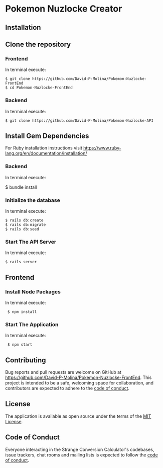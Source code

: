 # Pokemon Nuzlocke Creator
## Installation

## Clone the repository
### Frontend
In terminal execute:
```shell
$ git clone https://github.com/David-P-Molina/Pokemon-Nuzlocke-FrontEnd
$ cd Pokemon-Nuzlocke-FrontEnd
```
### Backend
In terminal execute:
```shell
$ git clone https://github.com/David-P-Molina/Pokemon-Nuzlocke-API
```

## Install Gem Dependencies
For Ruby installation instructions visit 
https://www.ruby-lang.org/en/documentation/installation/

### Backend
In terminal execute:

$ bundle install
### Initialize the database
In terminal execute:
```shell
$ rails db:create
$ rails db:migrate
$ rails db:seed
```
### Start The API Server
In terminal execute:
```shell
$ rails server 
```
## Frontend

### Install Node Packages
In terminal execute:
```shell
 $ npm install
```
### Start The Application
In terminal execute:
```shell
 $ npm start
```

## Contributing

Bug reports and pull requests are welcome on GitHub at https://github.com/David-P-Molina/Pokemon-Nuzlocke-FrontEnd. This project is intended to be a safe, welcoming space for collaboration, and contributors are expected to adhere to the [code of conduct](https://github.com/David-P-Molina/Pokemon-Nuzlocke-FrontEnd/CODE_OF_CONDUCT.md).

## License

The application is available as open source under the terms of the [MIT License](https://opensource.org/licenses/MIT).

## Code of Conduct

Everyone interacting in the Strange Conversion Calculator's codebases, issue trackers, chat rooms and mailing lists is expected to follow the [code of conduct](https://github.com/David-P-Molina/Pokemon-Nuzlocke-FrontEnd/blob/main/CODE_OF_CONDUCT.md).